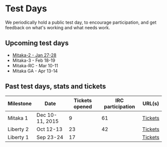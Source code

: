 # Test Days

We periodically hold a public test day, to encourage participation, and
get feedback on what's working and what needs work.

## Upcoming test days

* [Mitaka-2 - Jan 27-28](/testday/mitaka/milestone2)
* Mitaka-3 - Feb 18-19
* Mitaka-RC - Mar 10-11
* Mitaka GA - Apr 13-14

## Past test days, stats and tickets

| Milestone | Date | Tickets opened | IRC participation | URL(s) |
|-----------|------|----------------|-------------------|--------|
| Mitaka 1  | Dec 10-11, 2015 | 9 | 61 | [Tickets](https://goo.gl/51Dz97) |
| Liberty 2 | Oct 12-13 | 23 | 42 | [Tickets](https://goo.gl/D6VeQ0) |
| Liberty 1 | Sep 23-24 | 17 |  | [Tickets](https://goo.gl/OIPNt3) |




